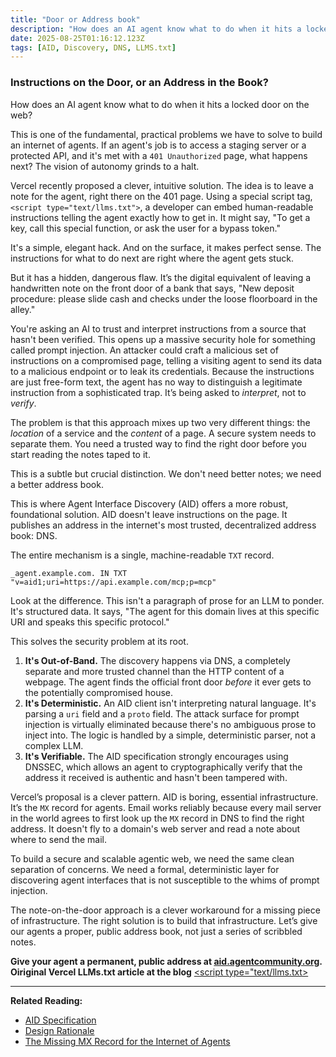 ```yaml
---
title: "Door or Address book"
description: "How does an AI agent know what to do when it hits a locked door on the web?"
date: 2025-08-25T01:16:12.123Z
tags: [AID, Discovery, DNS, LLMS.txt]
---
```


### Instructions on the Door, or an Address in the Book?

How does an AI agent know what to do when it hits a locked door on the web?

This is one of the fundamental, practical problems we have to solve to build an internet of agents. If an agent's job is to access a staging server or a protected API, and it's met with a `401 Unauthorized` page, what happens next? The vision of autonomy grinds to a halt.

Vercel recently proposed a clever, intuitive solution. The idea is to leave a note for the agent, right there on the 401 page. Using a special script tag, `<script type="text/llms.txt">`, a developer can embed human-readable instructions telling the agent exactly how to get in. It might say, "To get a key, call this special function, or ask the user for a bypass token."

It's a simple, elegant hack. And on the surface, it makes perfect sense. The instructions for what to do next are right where the agent gets stuck.

But it has a hidden, dangerous flaw. It’s the digital equivalent of leaving a handwritten note on the front door of a bank that says, "New deposit procedure: please slide cash and checks under the loose floorboard in the alley."

You're asking an AI to trust and interpret instructions from a source that hasn't been verified. This opens up a massive security hole for something called prompt injection. An attacker could craft a malicious set of instructions on a compromised page, telling a visiting agent to send its data to a malicious endpoint or to leak its credentials. Because the instructions are just free-form text, the agent has no way to distinguish a legitimate instruction from a sophisticated trap. It’s being asked to *interpret*, not to *verify*.

The problem is that this approach mixes up two very different things: the *location* of a service and the *content* of a page. A secure system needs to separate them. You need a trusted way to find the right door before you start reading the notes taped to it.

This is a subtle but crucial distinction. We don't need better notes; we need a better address book.

This is where Agent Interface Discovery (AID) offers a more robust, foundational solution. AID doesn't leave instructions on the page. It publishes an address in the internet's most trusted, decentralized address book: DNS.

The entire mechanism is a single, machine-readable `TXT` record.

`_agent.example.com. IN TXT "v=aid1;uri=https://api.example.com/mcp;p=mcp"`

Look at the difference. This isn't a paragraph of prose for an LLM to ponder. It's structured data. It says, "The agent for this domain lives at this specific URI and speaks this specific protocol."

This solves the security problem at its root.

1.  **It's Out-of-Band.** The discovery happens via DNS, a completely separate and more trusted channel than the HTTP content of a webpage. The agent finds the official front door *before* it ever gets to the potentially compromised house.
2.  **It's Deterministic.** An AID client isn't interpreting natural language. It's parsing a `uri` field and a `proto` field. The attack surface for prompt injection is virtually eliminated because there's no ambiguous prose to inject into. The logic is handled by a simple, deterministic parser, not a complex LLM.
3.  **It's Verifiable.** The AID specification strongly encourages using DNSSEC, which allows an agent to cryptographically verify that the address it received is authentic and hasn't been tampered with.

Vercel’s proposal is a clever pattern. AID is boring, essential infrastructure. It’s the `MX` record for agents. Email works reliably because every mail server in the world agrees to first look up the `MX` record in DNS to find the right address. It doesn't fly to a domain's web server and read a note about where to send the mail.

To build a secure and scalable agentic web, we need the same clean separation of concerns. We need a formal, deterministic layer for discovering agent interfaces that is not susceptible to the whims of prompt injection.

The note-on-the-door approach is a clever workaround for a missing piece of infrastructure. The right solution is to build that infrastructure. Let’s give our agents a proper, public address book, not just a series of scribbled notes.

**Give your agent a permanent, public address at [aid.agentcommunity.org](https://aid.agentcommunity.org).**
**Oiriginal Vercel LLMs.txt article at the blog**  [<script type="text/llms.txt>](https://vercel.com/blog/a-proposal-for-inline-llm-instructions-in-html)

---

**Related Reading:**

- [AID Specification](../specification.md)
- [Design Rationale](../rationale.md)
- [The Missing MX Record for the Internet of Agents](missing-record.md)